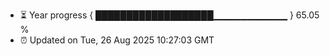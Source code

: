 - ⏳ Year progress { ███████████████████▁▁▁▁▁▁▁▁▁▁▁ } 65.05 %
- ⏰ Updated on Tue, 26 Aug 2025 10:27:03 GMT

